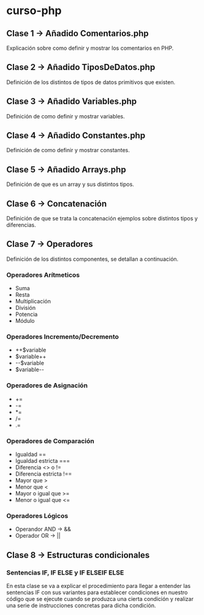 # curso-php

## Clase 1 -> Añadido Comentarios.php 

Explicación sobre como definir y mostrar los comentarios en PHP.

## Clase 2 -> Añadido TiposDeDatos.php

Definición de los distintos de tipos de datos primitivos que existen.

## Clase 3 -> Añadido Variables.php

Definición de como definir y mostrar variables.

## Clase 4 -> Añadido Constantes.php

Definición de como definir y mostrar constantes.

## Clase 5 -> Añadido Arrays.php

Definición de que es un array y sus distintos tipos.

## Clase 6 -> Concatenación

Definición de que se trata la concatenación ejemplos sobre distintos tipos y diferencias.

## Clase 7 -> Operadores

Definición de los distintos componentes, se detallan a continuación.

### Operadores Arítmeticos

- Suma
- Resta
- Multiplicación
- División
- Potencia
- Módulo

### Operadores Incremento/Decremento

- ++$variable
- $variable++
- --$variable
- $variable--

### Operadores de Asignación

- +=
- -=
- *=
- /=
- .=

### Operadores de Comparación

- Igualdad ==
- Igualdad estricta ===
- Diferencia <> o !=
- Diferencia estricta !==
- Mayor que >
- Menor que <
- Mayor o igual que >=
- Menor o igual que <=

### Operadores Lógicos

- Operandor AND -> &&
- Operador OR -> ||

## Clase 8 -> Estructuras condicionales

### Sentencias IF, IF ELSE y IF ELSEIF ELSE

En esta clase se va a explicar el procedimiento para llegar a entender las sentencias IF con sus variantes para establecer condiciones en nuestro código que se ejecute cuando se produzca una cierta condición y realizar una serie de instrucciones concretas para dicha condición.

